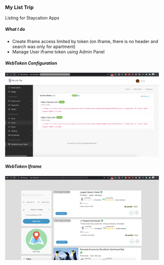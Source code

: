### My List Trip
Listing for Staycation Apps

##### What I do
- Create Iframe access limited by token (on iframe, there is no header and search was only for apartment)
- Manage User iframe token using Admin Panel

##### WebToken Configuration
![WebToken](https://github.com/axquired24/porto-gallery/blob/master/mylisttrip/webtoken-configuration.png?raw=true)

##### WebToken Iframe
![WebToken-Iframe](https://github.com/axquired24/porto-gallery/blob/master/mylisttrip/webtoken-iframe.png?raw=true)
